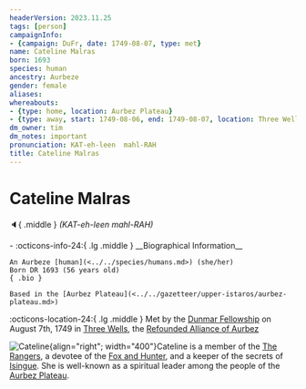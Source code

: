 ```yaml
---
headerVersion: 2023.11.25
tags: [person]
campaignInfo:
- {campaign: DuFr, date: 1749-08-07, type: met}
name: Cateline Malras
born: 1693
species: human
ancestry: Aurbeze
gender: female
aliases:
whereabouts:
- {type: home, location: Aurbez Plateau}
- {type: away, start: 1749-08-06, end: 1749-08-07, location: Three Wells}
dm_owner: tim
dm_notes: important
pronunciation: KAT-eh-leen  mahl-RAH
title: Cateline Malras
---
```

# Cateline Malras
:speaker:{ .middle } *(KAT-eh-leen mahl-RAH)*  
<div class="grid cards ext-narrow-margin ext-one-column" markdown>
- :octicons-info-24:{ .lg .middle } __Biographical Information__

    An Aurbeze [human](<../../species/humans.md>) (she/her)  
    Born DR 1693 (56 years old)  
    { .bio }

    Based in the [Aurbez Plateau](<../../gazetteer/upper-istaros/aurbez-plateau.md>)
</div>



:octicons-location-24:{ .lg .middle } Met by the [Dunmar Fellowship](<../pcs/dunmar-fellowship/dunmar-fellowship.md>) on August 7th, 1749 in [Three Wells](<../../gazetteer/upper-istaros/refounded-alliance-of-aurbez/three-wells.md>), the [Refounded Alliance of Aurbez](<../../gazetteer/upper-istaros/refounded-alliance-of-aurbez/refounded-alliance-of-aurbez.md>)  


![Cateline](../../assets/cateline.png){align="right"; width="400"}Cateline is a member of the [The Rangers](<../../groups/the-rangers.md>), a devotee of the [Fox and Hunter](<../../gods-and-religions/gods/incorporeal-gods/fox-and-hunter.md>), and a keeper of the secrets of [Isingue](<../../gazetteer/upper-istaros/isingue.md>). She is well-known as a spiritual leader among the people of the [Aurbez Plateau](<../../gazetteer/upper-istaros/aurbez-plateau.md>). 

